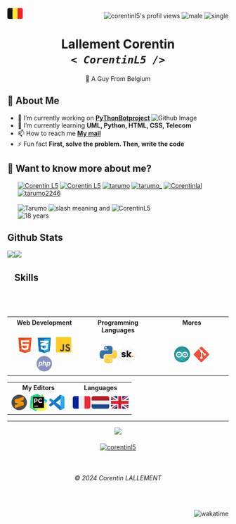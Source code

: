 <img align="left" src="assets/flags/belgium.svg" width="35em">
<p align="right">
	<img src="https://komarev.com/ghpvc/?username=corentinl5&label=Profile%20views&color=d1af52&style=for-the-badge" alt="corentinl5's profil views" />
	<img src="https://img.shields.io/badge/male-1DA1F2.svg?style=for-the-badge" alt="male">
	<img src="https://img.shields.io/badge/single-FF4444.svg?style=for-the-badge" alt="single">
</p>

<div align="center">
	<h1> 
		Lallement Corentin 
		<br><code><i>< CorentinL5 /></i></code>
	</h1>
	<p> 
		🔭 A Guy From Belgium 
	</p>
</div>

## 📜 About Me

<img width="35%" align="right" alt="Github Image" src="https://raw.githubusercontent.com/onimur/.github/master/.resources/git-header.svg" />

- 🔭 I’m currently working on **[PyThonBotproject](https://github.com/CorentinL5/PyThonBotproject)**
- 🌱 I’m currently learning **UML, Python, HTML, CSS, Telecom**
- 📫 How to reach me **[My mail](mailto:corentinlallement5+contact-github@gmail.com)**
- ⚡ Fun fact **First, solve the problem. Then, write the code**


## 🤔 Want to know more about me?
<ul type="none">
	<li>
		<a href="https://github.com/CorentinL5"><img src="https://img.shields.io/badge/GitHub-C5D1DE.svg?&logo=GitHub&logoColor=black&style=for-the-badge" alt="Corentin L5"></a>
		<a href="https://discord.gg/7GmWpkNuMV"><img src="https://img.shields.io/badge/Discord-5865F2.svg?&logo=Discord&logoColor=white&style=for-the-badge" alt="Corentin L5"></a>
		<a href="https://www.youtube.com/c/tarumo"><img src="https://img.shields.io/badge/YouTube-FF0000.svg?&logo=YouTube&logoColor=white&style=for-the-badge" alt="tarumo"></a>
		<a href="https://www.twitch.tv/tarumo_"><img src="https://img.shields.io/badge/Twitch-6441A5.svg?&logo=Twitch&logoColor=white&style=for-the-badge" alt="tarumo_"></a>
		<a href="https://www.instagram.com/corentinlal/"><img src="https://img.shields.io/badge/Instagram-E4405F.svg?&logo=Instagram&logoColor=white&style=for-the-badge" alt="Corentinlal"></a>
		<a href="https://twitter.com/tarumo2246"><img src="https://img.shields.io/badge/Twitter-1DA1F2.svg?&logo=Twitter&logoColor=white&style=for-the-badge" alt="tarumo2246"></a>
	</li>
	<li>
		<br>
	</li>
	<li>
		<img src="https://img.shields.io/badge/Tarumo-FF4060.svg?style=for-the-badge" alt="Tarumo">
		<img src="https://img.shields.io/badge//-555555.svg?style=for-the-badge" alt="slash meaning and">
		<img src="https://img.shields.io/badge/CorentinL5-1DA1F2.svg?style=for-the-badge" alt="CorentinL5">
	</li>
	<li><img src="https://img.shields.io/badge/Age-18-F4A7E9.svg?style=for-the-badge" alt="18 years"></li>
</ul>

## Github Stats
<img align="left" src="https://github-readme-stats.vercel.app/api/top-langs/?username=CorentinL5&hide_border=true&layout=compact&theme=transparent" height="150px">
<img src="https://github-readme-stats.vercel.app/api?username=CorentinL5&show_icons=true&count_private=true&hide_border=true&theme=transparent" height="150px">


## Skills
<div  align="center">
	<table>
		<tr>
			<th valign="top" width="33.33%">Web Development</th>
			<th valign="top" width="33.33%">Programming Languages</th>
			<th valign="top" width="33.33%">Mores</th>
		</tr>
		<tr>
			<td>
				<div align="center">
					<img src="assets/skills/html-5.svg" alt="HTML5" width="40em">
					<img src="assets/skills/css-3.svg" alt="CSS3" width="40em">
					<img src="assets/skills/javascript.svg" alt="JavaScript" width="40em">
					<img src="assets/skills/php.svg" alt="PHP" width="40em">
				</div>
			</td>
			<td>
				<div align="center">
					<img src="assets/skills/python.svg" alt="Python" width="40em">
					<img src="assets/skills/skript.svg" alt="Skript Minecraft" width="40em">
				</div>
			</td>
			<td>
				<div align="center">
				<img src="assets/skills/arduino.svg" alt="Arduino" width="40em">
				<img src="assets/skills/git.svg" alt="Git" width="40em">
			</div>
			</td>    
		</tr>
	</table>
	<table>
		<tr>
			<th valign="top" width="50%">My Editors</th>
			<th valign="top" width="50%">Languages</th>
		</tr>
		<tr>
			<td>
				<div align="center">
					<img src="assets/editors/sublime-text.svg" alt="Sublime Text" width="40em">
					<img src="assets/editors/jb-pycharm.svg" alt="Jet-Brains Pycharm" width="40em">
					<img src="assets/editors/vs-code.svg" alt="Visual Studio Code" width="40em">
				</div>
			</td>
			<td>
				<div align="center">
					<img src="assets/flags/lang-fr.svg" alt="flag of france" width=40em>
					<img src="assets/flags/lang-nl.svg" alt="flag of netherlands" width=40em>
					<img src="assets/flags/lang-en.svg" alt="flag of united kingdom" width=40em>
				</div>
			</td>	
		</tr>
	</table>
	<hr>
	<div>
		<img src="https://spotify-github-profile.vercel.app/api/view?uid=31ortz4nan36ldsywwgzwnvp6c5y&cover_image=true&theme=novatorem&show_offline=true&background_color=121212&interchange=true&bar_color_cover=false&bar_color=53b14a" />
	</div>  
	<br>
	<div>
		<a href="https://www.buymeacoffee.com/corentinl5">
			<img src="https://cdn.buymeacoffee.com/buttons/v2/default-yellow.png" height="40" width="168" alt="corentinl5" />
		</a>
	</div>
	<br><br>
	<h6>© 2024 Corentin LALLEMENT</h6>

</div>

<br>

<a href="https://wakatime.com/badge/user/579bed4b-39bc-4178-85cd-cca984453d63/project/018e7719-8a6b-48c3-8d8b-8581fc3eda3f"><img align="right" src="https://wakatime.com/badge/user/579bed4b-39bc-4178-85cd-cca984453d63/project/018e7719-8a6b-48c3-8d8b-8581fc3eda3f.svg" alt="wakatime">
</a>
